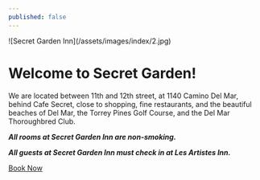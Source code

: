 ```yaml
---
published: false
---
```


<div class="d-flex justify-content-center" markdown="1">
![Secret Garden Inn](/assets/images/index/2.jpg)
</div>

# Welcome to Secret Garden!

We are located between 11th and 12th street, at 1140 Camino Del Mar, behind Cafe Secret, close to shopping, fine restaurants, and the beautiful beaches of Del Mar, the Torrey Pines Golf Course, and the Del Mar Thoroughbred Club.

***All rooms at Secret Garden Inn are non-smoking.***

***All guests at Secret Garden Inn must check in at Les Artistes Inn.***

<div class="text-center text-md-right mb-4">
<a class="btn btn-success" href="http://www.booking.com/hotel/us/secret-garden-inn-del-mar.html?aid=330843;lang=en">Book Now</a>
</div>
